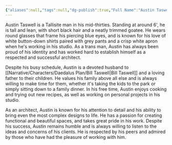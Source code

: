 ```yaml
---
{"aliases":null,"tags":null,"dg-publish":true,"Full Name":"Austin Taswell","Pronouns":"he/him","Role":"Dreamer","Species":"Tallisite","Gender":"Trans Man","permalink":"/narrative/characters/phyrra-s-spark/austin-taswell/","dgPassFrontmatter":true}
---
```


Austin Taswell is a Tallisite man in his mid-thirties. Standing at around 6', he is tall and lean, with short black hair and a neatly trimmed goatee. He wears round glasses that frame his piercing blue eyes, and is known for his love of white button-down shirts paired with grey pants and a crisp white apron when he's working in his studio. As a trans man, Austin has always been proud of his identity and has worked hard to establish himself as a respected and successful architect.

Despite his busy schedule, Austin is a devoted husband to [[Narrative/Characters/Daedalus Plan/Bill Taswell\|Bill Taswell]] and a loving father to their children. He values his family above all else and is always willing to make time for them, whether it's taking the kids to the park or simply sitting down to a family dinner. In his free time, Austin enjoys cooking and trying out new recipes, as well as working on personal projects in his studio.

As an architect, Austin is known for his attention to detail and his ability to bring even the most complex designs to life. He has a passion for creating functional and beautiful spaces, and takes great pride in his work. Despite his success, Austin remains humble and is always willing to listen to the ideas and concerns of his clients. He is respected by his peers and admired by those who have had the pleasure of working with him.